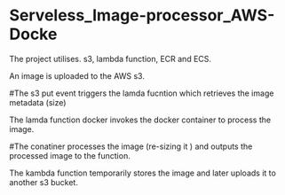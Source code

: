 # Serveless_Image-processor_AWS-Docke

The project utilises. s3, lambda function, ECR and ECS.

An image is uploaded to the AWS s3. 

#The s3 put event triggers the lamda fucntion which retrieves the image metadata (size)

The lamda function docker invokes the docker container to process the image.

#The conatiner processes the image (re-sizing it ) and outputs the processed image to the function.

The kambda function temporarily stores the image and later uploads it to another s3 bucket.

